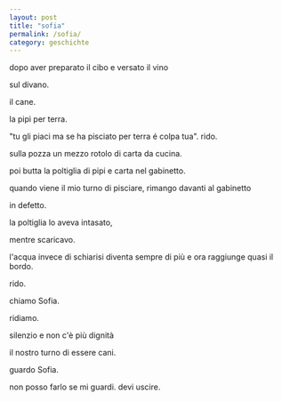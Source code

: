 ```yaml
---
layout: post
title: "sofia"
permalink: /sofia/
category: geschichte
---
```

dopo aver preparato il cibo e versato il vino

sul divano.

il cane.

la pipì per terra.

"tu gli piaci ma se ha pisciato per terra é colpa tua". rido.

sulla pozza un mezzo rotolo di carta da cucina.

poi butta la poltiglia di pipi e carta nel gabinetto. 

quando viene il mio turno di pisciare, rimango davanti al gabinetto 

in defetto.

la poltiglia lo aveva intasato,

mentre scaricavo.

l'acqua invece di schiarisi diventa sempre di più e ora raggiunge quasi il bordo.

rido.

chiamo Sofia.

ridiamo.

silenzio e non c'è più dignità

il nostro turno di essere cani.

guardo Sofia.

non posso farlo se mi guardi. devi uscire.
